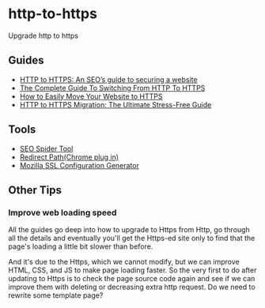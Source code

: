 # http-to-https
Upgrade http to https 


##  Guides

- [HTTP to HTTPS: An SEO’s guide to securing a website](https://searchengineland.com/http-https-seos-guide-securing-website-246940)
- [The Complete Guide To Switching From HTTP To HTTPS](https://www.smashingmagazine.com/2017/06/guide-switching-http-https/)
- [How to Easily Move Your Website to HTTPS](https://www.ssls.com/blog/easily-move-website-https/)
- [HTTP to HTTPS Migration: The Ultimate Stress-Free Guide](https://www.searchenginejournal.com/https-migration-guide/195103/)

## Tools

- [SEO Spider Tool](https://www.screamingfrog.co.uk/seo-spider/)
- [Redirect Path(Chrome plug in)](https://chrome.google.com/webstore/detail/redirect-path/aomidfkchockcldhbkggjokdkkebmdll/related?hl=en)
- [Mozilla SSL Configuration Generator](https://mozilla.github.io/server-side-tls/ssl-config-generator/)

## Other Tips

### Improve web loading speed

All the guides go deep into how to upgrade to Https from Http, go through all the details and eventually you'll get the Https-ed  site only to find that the page's loading a little bit slower than before.

And it's due to the Https, which we cannot modify, but we can improve HTML, CSS, and JS to make page loading faster. So the very first to do after updating to Https is to check the page source code again and see if we can improve them with deleting or decreasing extra http request. Do we need to rewrite some template page?

